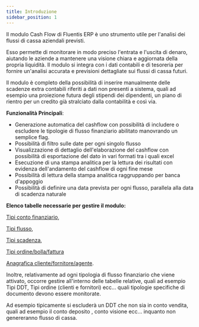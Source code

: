 ```yaml
---
title: Introduzione
sidebar_position: 1
---
```


Il modulo Cash Flow di Fluentis ERP è uno strumento utile per l'analisi dei flussi di cassa aziendali previsti. 

Esso permette di monitorare in modo preciso l'entrata e l'uscita di denaro, aiutando le aziende a mantenere una visione chiara e aggiornata della propria liquidità. Il modulo si integra con i dati contabili e di tesoreria per fornire un'analisi accurata e previsioni dettagliate sui flussi di cassa futuri.

Il modulo è completo della possibilità di inserire manualmente delle scadenze extra contabili riferiti a dati non presenti a sistema, quali ad esempio una proiezione futura degli stipendi dei dipendenti, un piano di rientro per un credito già stralciato dalla contabilità e così via.

**Funzionalità Principali**:

- Generazione automatica del cashflow con possibilità di includere o escludere le tipologie di flusso finanziario abilitato manovrando un semplice flag.
- Possibilità di filtro sulle date per ogni singolo flusso 
- Visualizzazione di dettaglio dell'elaborazione del cashflow con possibilità di esportazione del dato in vari formati tra i quali excel
- Esecuzione di una stampa analitica per la lettura dei risultati con evidenza dell'andamento del cashflow di ogni fine mese
- Possibilità di lettura della stampa analitica raggruppando per banca d'appoggio
- Possibilità di definire una data prevista per ogni flusso, parallela alla data di scadenza naturale

**Elenco tabelle necessarie per gestire il modulo:** 

[Tipi conto finanziario](/docs/configurations/tables/treasury/cash-flow-module-tables/financial-account-types),  

[Tipi flusso](/docs/configurations/tables/treasury/cash-flow-module-tables/flux-types),  

[Tipi scadenza](/docs/configurations/tables/treasury/cash-flow-module-tables/due-date-types),  

[Tipi ordine/bolla/fattura](/docs/configurations/tables/treasury/cash-flow-module-tables/order-dn-invoice-types)  

[Anagrafica cliente/fornitore/agente](/docs/configurations/tables/treasury/cash-flow-module-tables/customer-vendor-agent-register).

Inoltre, relativamente ad ogni tipologia di flusso finanziario che viene attivato, occorre gestire all'interno delle tabelle relative, quali ad esempio Tipi DDT, Tipi ordine (clienti e fornitori) ecc... quali tipologie specifiche di documento devono essere monitorate.

Ad esempio tipicamente si escluderà un DDT che non sia in conto vendita, quali ad esempio il conto deposito , conto visione ecc... inquanto non genereranno flusso di cassa.

 

 






